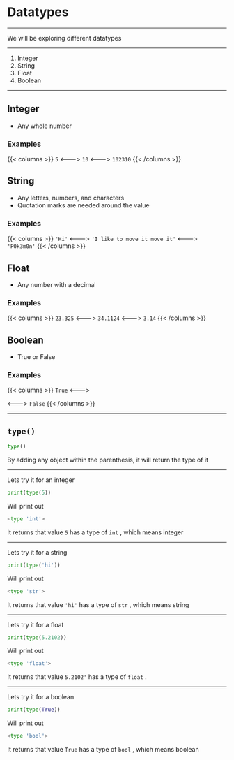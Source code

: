 # Datatypes

---

We will be exploring different datatypes

---

1. Integer
2. String
3. Float
4. Boolean

---

## Integer

* Any whole number

### Examples

{{< columns >}}
 `5`
<--->
 `10`
<--->
 `102310`
{{< /columns >}}

## String

* Any letters, numbers, and characters
* Quotation marks are needed around the value

### Examples

{{< columns >}}
 `'Hi'`
<--->
 `'I like to move it move it'`
<--->
 `'P0k3m0n'`
{{< /columns >}}

## Float

* Any number with a decimal

### Examples

{{< columns >}}
 `23.325`
<--->
 `34.1124`
<--->
 `3.14`
{{< /columns >}}

## Boolean

* True or False

### Examples

{{< columns >}}
 `True`
<--->

<--->
 `False`
{{< /columns >}}

---

## `type()`

``` python
type()
```

By adding any object within the parenthesis, it will return the type of it

---

Lets try it for an integer

``` python
print(type(5))
```

Will print out

``` python
<type 'int'>
```

It returns that value `5` has a type of `int` , which means integer

---

Lets try it for a string

``` python
print(type('hi'))
```

Will print out

``` python
<type 'str'>
```

It returns that value `'hi'` has a type of `str` , which means string

---

Lets try it for a float

``` python
print(type(5.2102))
```

Will print out

``` python
<type 'float'>
```

It returns that value `5.2102'` has a type of `float` .

---

Lets try it for a boolean

``` python
print(type(True))
```

Will print out

``` python
<type 'bool'>
```

It returns that value `True` has a type of `bool` , which means boolean
